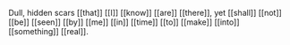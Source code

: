 Dull, hidden scars [[that]] [[I]] [[know]] [[are]] [[there]], yet [[shall]] [[not]] [[be]] [[seen]] [[by]] [[me]] [[in]] [[time]] [[to]] [[make]] [[into]] [[something]] [[real]].